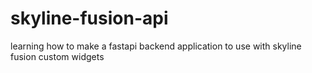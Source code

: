 # skyline-fusion-api
learning how to make a fastapi backend application to use with skyline fusion custom widgets
